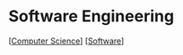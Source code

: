 # Software Engineering

[[Computer Science]] [[Software]]

[//begin]: # "Autogenerated link references for markdown compatibility"
[Computer Science]: computer-science "Computer Science"
[Software]: software "Software"
[//end]: # "Autogenerated link references"